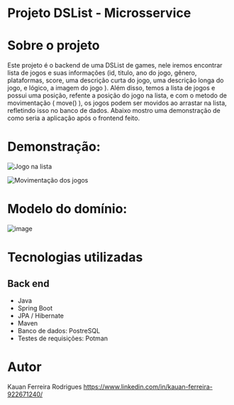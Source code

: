 # Projeto DSList - Microsservice

# Sobre o projeto

Este projeto é o backend de uma DSList de games, nele iremos encontrar lista de jogos e suas informações (id, titulo, ano do jogo, gênero, plataformas, score, uma descrição curta do jogo, uma descrição longa do jogo, e lógico, a imagem do jogo
). Além disso, temos a lista de jogos e possui uma posição, refente a posição do jogo na lista, e com o metodo de movimentação ( move() ), os jogos podem ser movidos ao arrastar na lista, refletindo isso no banco de dados.
Abaixo mostro uma demonstração de como seria a aplicação após o frontend feito.

# Demonstração:
 ![Jogo na lista](assets/Animacao.gif)
 
 ![Movimentação dos jogos](assets/Animacao2.gif)

# Modelo do domínio:
 ![image](https://github.com/user-attachments/assets/032348d1-f341-4105-9384-849fea70aa4d)

 
# Tecnologias utilizadas
## Back end
- Java
- Spring Boot
- JPA / Hibernate
- Maven
- Banco de dados: PostreSQL
- Testes de requisições: Potman


# Autor
Kauan Ferreira Rodrigues
https://www.linkedin.com/in/kauan-ferreira-922671240/
